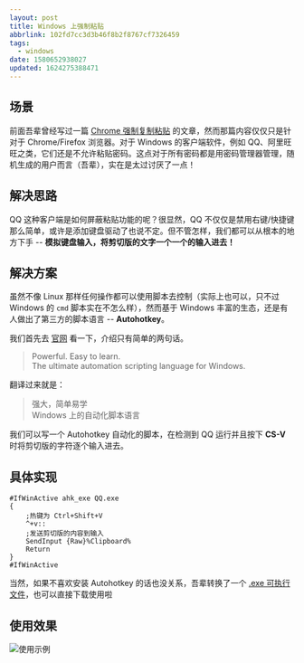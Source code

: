 ```yaml
---
layout: post
title: Windows 上强制粘贴
abbrlink: 102fd7cc3d3b46f8b2f8767cf7326459
tags:
  - windows
date: 1580652938027
updated: 1624275388471
---
```


## 场景

前面吾辈曾经写过一篇 [Chrome 强制复制粘贴](/p/5a5e606ac8674f139293033f794e9723) 的文章，然而那篇内容仅仅只是针对于 Chrome/Firefox 浏览器。对于 Windows 的客户端软件，例如 QQ、阿里旺旺之类，它们还是不允许粘贴密码。这点对于所有密码都是用密码管理器管理，随机生成的用户而言（吾辈），实在是太过讨厌了一点！

## 解决思路

QQ 这种客户端是如何屏蔽粘贴功能的呢？很显然，QQ 不仅仅是禁用右键/快捷键那么简单，或许是添加键盘驱动了也说不定。但不管怎样，我们都可以从根本的地方下手 -- **模拟键盘输入，将剪切版的文字一个一个的输入进去！**

## 解决方案

虽然不像 Linux 那样任何操作都可以使用脚本去控制（实际上也可以，只不过 Windows 的 `cmd` 脚本实在不怎么样），然而基于 Windows 丰富的生态，还是有人做出了第三方的脚本语言 -- **Autohotkey**。

我们首先去 [官网](https://www.autohotkey.com/) 看一下，介绍只有简单的两句话。

> Powerful. Easy to learn.\
> The ultimate automation scripting language for Windows.

翻译过来就是：

> 强大，简单易学\
> Windows 上的自动化脚本语言

我们可以写一个 Autohotkey 自动化的脚本，在检测到 QQ 运行并且按下 **CS-V** 时将剪切版的字符逐个输入进去。

## 具体实现

```ahk
#IfWinActive ahk_exe QQ.exe
{
    ;热键为 Ctrl+Shift+V
    ^+v::
    ;发送剪切版的内容到输入
    SendInput {Raw}%Clipboard%
    Return
}
#IfWinActive
```

当然，如果不喜欢安装 Autohotkey 的话也没关系，吾辈转换了一个 [.exe 可执行文件](https://raw.githubusercontent.com/rxliuli/blog_binary_file/master/QQForcedPaste.exe)，也可以直接下载使用啦

## 使用效果

![使用示例](https://cdn.jsdelivr.net/gh/rxliuli/img-bed/20190219214116.gif)
